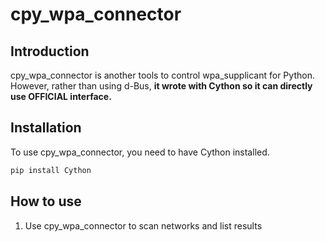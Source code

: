 # cpy_wpa_connector

## Introduction

cpy_wpa_connector is another tools to control wpa_supplicant for Python. However, rather than using d-Bus, **it wrote with Cython so it can directly use OFFICIAL interface.**

## Installation

To use cpy_wpa_connector, you need to have Cython installed.

```bash
pip install Cython
```

## How to use

1. Use cpy_wpa_connector to scan networks and list results

